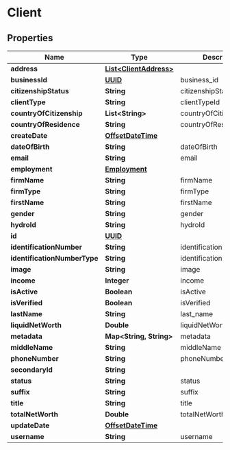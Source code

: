 
# Client

## Properties
Name | Type | Description | Notes
------------ | ------------- | ------------- | -------------
**address** | [**List&lt;ClientAddress&gt;**](ClientAddress.md) |  |  [optional]
**businessId** | [**UUID**](UUID.md) | business_id |  [optional]
**citizenshipStatus** | **String** | citizenshipStatus |  [optional]
**clientType** | **String** | clientTypeId | 
**countryOfCitizenship** | **List&lt;String&gt;** | countryOfCitizenship |  [optional]
**countryOfResidence** | **String** | countryOfResidence |  [optional]
**createDate** | [**OffsetDateTime**](OffsetDateTime.md) |  |  [optional]
**dateOfBirth** | **String** | dateOfBirth |  [optional]
**email** | **String** | email |  [optional]
**employment** | [**Employment**](Employment.md) |  |  [optional]
**firmName** | **String** | firmName |  [optional]
**firmType** | **String** | firmType |  [optional]
**firstName** | **String** | firstName |  [optional]
**gender** | **String** | gender |  [optional]
**hydroId** | **String** | hydroId |  [optional]
**id** | [**UUID**](UUID.md) |  |  [optional]
**identificationNumber** | **String** | identificationNumber |  [optional]
**identificationNumberType** | **String** | identificationNumberType |  [optional]
**image** | **String** | image |  [optional]
**income** | **Integer** | income |  [optional]
**isActive** | **Boolean** | isActive |  [optional]
**isVerified** | **Boolean** | isVerified |  [optional]
**lastName** | **String** | last_name |  [optional]
**liquidNetWorth** | **Double** | liquidNetWorth |  [optional]
**metadata** | **Map&lt;String, String&gt;** | metadata |  [optional]
**middleName** | **String** | middleName |  [optional]
**phoneNumber** | **String** | phoneNumber |  [optional]
**secondaryId** | **String** |  |  [optional]
**status** | **String** | status |  [optional]
**suffix** | **String** | suffix |  [optional]
**title** | **String** | title |  [optional]
**totalNetWorth** | **Double** | totalNetWorth |  [optional]
**updateDate** | [**OffsetDateTime**](OffsetDateTime.md) |  |  [optional]
**username** | **String** | username | 



